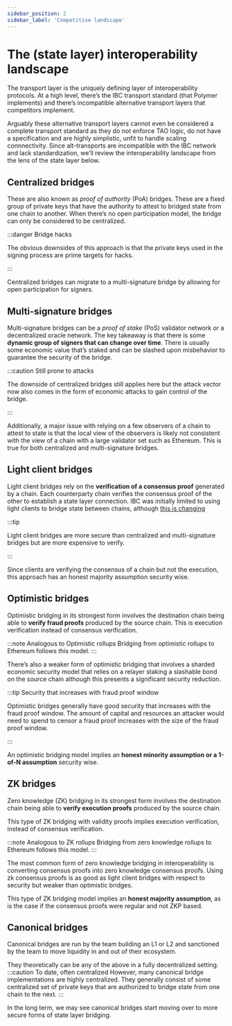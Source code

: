 ```yaml
---
sidebar_position: 2
sidebar_label: 'Competitive landscape'
---
```


# The (state layer) interoperability landscape

The transport layer is the uniquely defining layer of interoperability protocols. At a high level, there’s the IBC transport standard (that Polymer implements) and there’s incompatible alternative transport layers that competitors implement. 

Arguably these alternative transport layers cannot even be considered a complete transport standard as they do not enforce TAO logic, do not have a specification and are highly simplistic, unfit to handle scaling connnectivity. Since alt-transports are incompatible with the IBC network and lack standardization, we’ll review the interoperability landscape from the lens of the state layer below.

## Centralized bridges

These are also known as _proof of authority_ (PoA) bridges. These are a fixed group of private keys that have the authority to attest to bridged state from one chain to another. When there’s no open participation model, the bridge can only be considered to be centralized. 

:::danger Bridge hacks

The obvious downsides of this approach is that the private keys used in the signing process are prime targets for hacks. 

:::

Centralized bridges can migrate to a multi-signature bridge by allowing for open participation for signers.

## Multi-signature bridges

Multi-signature bridges can be a _proof of stake_ (PoS) validator network or a decentralized oracle network. The key takeaway is that there is some **dynamic group of signers that can change over time**. There is usually some economic value that’s staked and can be slashed upon misbehavior to guarantee the security of the bridge. 

:::caution Still prone to attacks

The downside of centralized bridges still applies here but the attack vector now also comes in the form of economic attacks to gain control of the bridge. 

:::

Additionally, a major issue with relying on a few observers of a chain to attest to state is that the local view of the observers is likely not consistent with the view of a chain with a large validator set such as Ethereum. This is true for both centralized and multi-signature bridges.

## Light client bridges

Light client bridges rely on the **verification of a consensus proof** generated by a chain. Each counterparty chain verifies the consensus proof of the other to establish a state layer connection. IBC was initially limited to using light clients to bridge state between chains, although [this is changing](../concepts/ibc/ibc-clients.md)

:::tip

Light client bridges are more secure than centralized and multi-signature bridges but are more expensive to verify. 

:::

Since clients are verifying the consensus of a chain but not the execution, this approach has an honest majority assumption security wise.

## Optimistic bridges

Optimistic bridging in its strongest form involves the destination chain being able to **verify fraud proofs** produced by the source chain. This is execution verification instead of consensus verification. 

:::note Analogous to Optimistic rollups
Bridging from optimistic rollups to Ethereum follows this model. 
:::

There’s also a weaker form of optimistic bridging that involves a sharded economic security model that relies on a relayer staking a slashable bond on the source chain although this presents a significant security reduction.

:::tip Security that increases with fraud proof window

Optimistic bridges generally have good security that increases with the fraud proof window. The amount of capital and resources an attacker would need to spend to censor a fraud proof increases with the size of the fraud proof window. 

:::

An optimistic bridging model implies an **honest minority assumption or a 1-of-N assumption** security wise.

## ZK bridges

Zero knowledge (ZK) bridging in its strongest form involves the destination chain being able to **verify execution proofs** produced by the source chain.

This type of ZK bridging with validity proofs implies execution verification, instead of consensus verification.

:::note Analogous to ZK rollups
Bridging from zero knowledge rollups to Ethereum follows this model. 
:::

The most common form of zero knowledge bridging in interoperability is converting consensus proofs into zero knowledge consensus proofs. Using zk consensus proofs is as good as light client bridges with respect to security but weaker than optimistic bridges. 

This type of ZK bridging model implies an **honest majority assumption**, as is the case if the consensus proofs were regular and not ZKP based.

## Canonical bridges

Canonical bridges are run by the team building an L1 or L2 and sanctioned by the team to move liquidity in and out of their ecosystem. 

They theoretically can be any of the above in a fully decentralized setting. 
:::caution To date, often centralized
However, many canonical bridge implementations are highly centralized. They generally consist of some centralized set of private keys that are authorized to bridge state from one chain to the next. 
:::

In the long term, we may see canonical bridges start moving over to more secure forms of state layer bridging.

